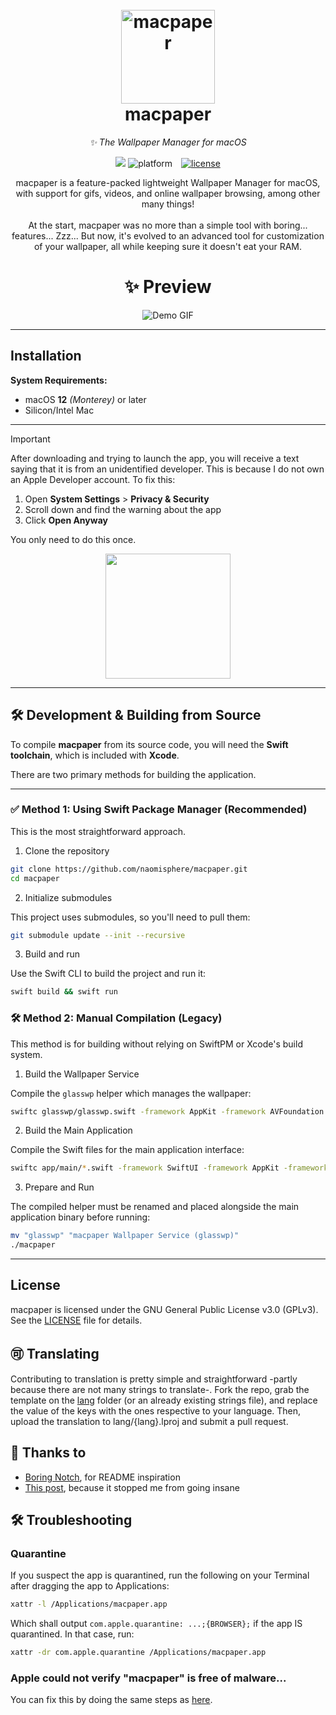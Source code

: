 <h1 align="center">
  <br>
  <a href="http://macpaper.github.io"><img src="https://github.com/user-attachments/assets/0d2f86cb-a77d-4491-ab0f-f78bb61f0c66" alt="macpaper" width="150"></a>
  <br>
  macpaper
  <br>
</h1>
<p align="center">
  <i>✨ The Wallpaper Manager for macOS</i>
</p>

<p align="center">
  <a title="platform" target="_blank" href="https://github.com/naomisphere/macpaper/releases/latest"><img src="https://img.shields.io/github/v/release/naomisphere/macpaper?style=flat&color=blue&include_prereleases"></a>
  <img src="https://img.shields.io/badge/macOS-12%2B-2396ED?style=flat&logo=apple&logoColor=white" alt="platform" style="margin-right: 10px;" />
  
  <a href="./LICENSE">
    <img src="https://img.shields.io/badge/License-GPLv3-red.svg?logo=gnu" alt="license" />
  </a>
</p>

<p align="center">
macpaper is a feature-packed lightweight Wallpaper Manager for macOS, with support for gifs, videos, and online wallpaper browsing, among other many things!
<br><br>
At the start, macpaper was no more than a simple tool with boring... features... Zzz...
But now, it's evolved to an advanced tool for customization of your wallpaper, all while keeping sure it doesn't eat your RAM.
</p>

<h1 align="center">
✨ Preview
</h1>
<p align="center">
  <img src="https://github.com/user-attachments/assets/15118fad-306d-4804-b108-462e81fef237" alt="Demo GIF" />
</p>

---

## Installation

**System Requirements:**  
- macOS **12** *(Monterey)* or later
- Silicon/Intel Mac

---
> [!IMPORTANT]
> After downloading and trying to launch the app, you will receive a text saying that it is from an unidentified developer.
> This is because I do not own an Apple Developer account. To fix this:
> 1. Open **System Settings** > **Privacy & Security**
> 2. Scroll down and find the warning about the app
> 3. Click **Open Anyway**
>
> You only need to do this once.

<p align="center">
  <a href="https://github.com/naomisphere/macpaper/releases/latest/download/macpaper.dmg" target="_self"><img width="200" src="https://github.com/user-attachments/assets/e2b187d1-8010-45cf-a9d4-e7ce5e2e677c" /></a>
</p>

---

## 🛠️ Development & Building from Source

To compile **macpaper** from its source code, you will need the **Swift toolchain**, which is included with **Xcode**.

There are two primary methods for building the application.

---

### ✅ Method 1: Using Swift Package Manager (Recommended)

This is the most straightforward approach.

1. Clone the repository

```bash
git clone https://github.com/naomisphere/macpaper.git
cd macpaper
```

2. Initialize submodules

This project uses submodules, so you'll need to pull them:

```bash
git submodule update --init --recursive
```

3. Build and run

Use the Swift CLI to build the project and run it:

```bash
swift build && swift run
```

### 🛠️ Method 2: Manual Compilation (Legacy)

This method is for building without relying on SwiftPM or Xcode's build system.

1. Build the Wallpaper Service

Compile the `glasswp` helper which manages the wallpaper:

```bash
swiftc glasswp/glasswp.swift -framework AppKit -framework AVFoundation -o "glasswp"
```

2. Build the Main Application

Compile the Swift files for the main application interface:

```bash
swiftc app/main/*.swift -framework SwiftUI -framework AppKit -framework AVFoundation -o macpaper
```

3. Prepare and Run

The compiled helper must be renamed and placed alongside the main application binary before running:

```bash
mv "glasswp" "macpaper Wallpaper Service (glasswp)"
./macpaper
```

---

## License
macpaper is licensed under the GNU General Public License v3.0 (GPLv3). See the [LICENSE](./LICENSE) file for details.

## 🉑️ Translating
Contributing to translation is pretty simple and straightforward -partly because there are not many strings to translate-. Fork the repo, grab the template on the [lang](./lang) folder (or an already existing strings file), and replace the value of the keys with the ones respective to your language. Then, upload the translation to lang/{lang}.lproj and submit a pull request.

## 🤝 Thanks to
- [Boring Notch](https://github.com/TheBoredTeam/boring.notch), for README inspiration
- [This post](https://stackoverflow.com/questions/34215527/what-does-launchd-status-78-mean-why-my-user-agent-not-running), because it stopped me from going insane

## 🛠️ Troubleshooting
### Quarantine
If you suspect the app is quarantined, run the following on your Terminal after dragging the app to Applications:
```bash
xattr -l /Applications/macpaper.app
```
Which shall output ```com.apple.quarantine: ...;{BROWSER};``` if the app IS quarantined.
In that case, run:
```bash
xattr -dr com.apple.quarantine /Applications/macpaper.app
```

### Apple could not verify "macpaper" is free of malware...
You can fix this by doing the same steps as [here](https://github.com/naomisphere/macpaper/tree/main/README.md#installation).
